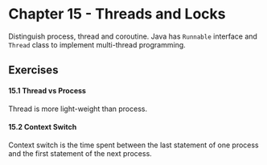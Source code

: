 # Chapter 15 - Threads and Locks

Distinguish process, thread and coroutine. Java has `Runnable` interface and `Thread` class to implement multi-thread programming.

## Exercises

#### 15.1 Thread vs Process

Thread is more light-weight than process.

#### 15.2 Context Switch

Context switch is the time spent between the last statement of one process and the first statement of the next process.
